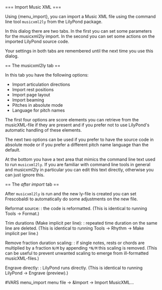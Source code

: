 === Import Music XML ===

Using {menu_import}, you can import a Music XML file using the command line tool
`musicxml2ly` from the LilyPond package.

In this dialog there are two tabs. In the first you can set some parameters 
for the musicxml2ly import. In the second you can set some actions on the 
imported LilyPond source code.

Your settings in both tabs are remembered until the next time you use this dialog.

== The musicxml2ly tab ==

In this tab you have the following options:

 * Import articulation directions
 * Import rest positions
 * Import page layout
 * Import beaming
 * Pitches in absolute mode
 * Language for pitch names

The first four options are score elements you can retrieve from the 
musicXML-file if they are present and if you prefer not to use LilyPond's 
automatic handling of these elements.

The next two options can be used if you prefer to have the source code in 
absolute mode or if you prefer a different pitch name language than the 
default.

At the bottom you have a text area that mimics the command line text used to 
run `musicxml2ly`. If you are familiar with command line tools in general 
and musicxml2ly in particular you can edit this text directly, otherwise you 
can just ignore this.


== The *after import* tab ==

After `musicxml2ly` is run and the new ly-file is created you can set 
Frescobaldi to automatically do some adjustments on the new file.

Reformat source:
:  the code is reformatted.
   (This is identical to running Tools -> Format.)

Trim durations (Make implicit per line):
:  repeated time duration on the same line are deleted.
   (This is identical to running Tools -> Rhythm -> Make implicit per line.)

Remove fraction duration scaling:
:  if single notes, rests or chords are multiplied by a fraction `N/M` by
   appending `*N/M` this scaling is removed.
   (This can be useful to prevent unwanted scaling to emerge from ill-formatted
   musicXML-files.)

Engrave directly:
:  LilyPond runs directly.
   (This is identical to running LilyPond -> Engrave (preview).)


#VARS
menu_import menu file -> &Import -> Import MusicXML...
